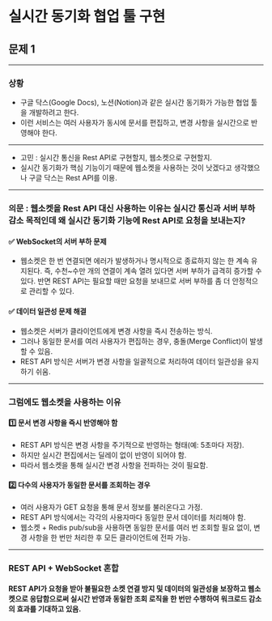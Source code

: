 # 실시간 동기화 협업 툴 구현

## 문제 1

---

### 상황
- 구글 닥스(Google Docs), 노션(Notion)과 같은 실시간 동기화가 가능한 협업 툴을 개발하려고 한다.
- 이런 서비스는 여러 사용자가 동시에 문서를 편집하고, 변경 사항을 실시간으로 반영해야 한다.

---

- 고민 : 실시간 통신을 Rest API로 구현할지, 웹소켓으로 구현할지.
- 실시간 동기화가 핵심 기능이기 때문에 웹소켓을 사용하는 것이 낫겠다고 생각했으나 구글 닥스는 Rest API를 이용.

---

### 의문 : 웹소켓을 Rest API 대신 사용하는 이유는 실시간 통신과 서버 부하 감소 목적인데 왜 실시간 동기화 기능에 Rest API로 요청을 보내는지?

#### ✅ WebSocket의 서버 부하 문제
- 웹소켓은 한 번 연결되면 에러가 발생하거나 명시적으로 종료하지 않는 한 계속 유지된다.
즉, 수천~수만 개의 연결이 계속 열려 있다면 서버 부하가 급격히 증가할 수 있다.
반면 REST API는 필요할 때만 요청을 보내므로 서버 부하를 좀 더 안정적으로 관리할 수 있다.
#### ✅ 데이터 일관성 문제 해결
- 웹소켓은 서버가 클라이언트에게 변경 사항을 즉시 전송하는 방식.
- 그러나 동일한 문서를 여러 사용자가 편집하는 경우, 충돌(Merge Conflict)이 발생할 수 있음.
- REST API 방식은 서버가 변경 사항을 일괄적으로 처리하여 데이터 일관성을 유지하기 쉬움.
---

### 그럼에도 웹소켓을 사용하는 이유
#### 1️⃣ 문서 변경 사항을 즉시 반영해야 함
- REST API 방식은 변경 사항을 주기적으로 반영하는 형태(예: 5초마다 저장).
- 하지만 실시간 편집에서는 딜레이 없이 반영이 되어야 함.
- 따라서 웹소켓을 통해 실시간 변경 사항을 전파하는 것이 필요함.
#### 2️⃣ 다수의 사용자가 동일한 문서를 조회하는 경우
- 여러 사용자가 GET 요청을 통해 문서 정보를 불러온다고 가정.
- REST API 방식에서는 각각의 사용자마다 동일한 문서 데이터를 처리해야 함.
- 웹소켓 + Redis pub/sub을 사용하면 동일한 문서를 여러 번 조회할 필요 없이,
  변경 사항을 한 번만 처리한 후 모든 클라이언트에 전파 가능.

---
### REST API + WebSocket 혼합
#### REST API가 요청을 받아 불필요한 소켓 연결 방지 및 데이터의 일관성을 보장하고 웹소켓으로 응답함으로써 실시간 반영과 동일한 조회 로직을 한 번만 수행하여 워크로드 감소의 효과를 기대하고 있음.